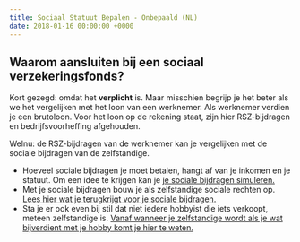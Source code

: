 ```yaml
---
title: Sociaal Statuut Bepalen - Onbepaald (NL)
date: 2018-01-16 00:00:00 +0000
---
```

## Waarom aansluiten bij een sociaal verzekeringsfonds?

Kort gezegd: omdat het **verplicht** is. Maar misschien begrijp je het beter als we het vergelijken met het loon van een werknemer. Als werknemer verdien je een brutoloon. Voor het loon op de rekening staat, zijn hier RSZ-bijdragen en bedrijfsvoorheffing afgehouden.

Welnu: de RSZ-bijdragen van de werknemer kan je vergelijken met de sociale bijdragen van de zelfstandige.

* Hoeveel sociale bijdragen je moet betalen, hangt af van je inkomen en je statuut. Om een idee te krijgen kan je [je sociale bijdragen simuleren. ](https://www.xerius.be/zelfstandigen/sociale-zekerheid/bereken-uw-sociale-bijdragen/?hsCtaTracking=f9beaccd-21dc-4934-ac85-0bd521e9a0f0%7Cfe7b7a20-cb61-4f1d-9334-9a4b13003e0b)
* Met je sociale bijdragen bouw je als zelfstandige sociale rechten op. [Lees hier wat je terugkrijgt voor je sociale bijdragen.](http://blog.xerius.be/zelfstandigen/sociale-bijdragen-wat-krijg-je-ervoor-terug )
* Sta je er ook even bij stil dat niet iedere hobbyist die iets verkoopt, meteen zelfstandige is. [Vanaf wanneer je zelfstandige wordt als je wat bijverdient met je hobby komt je hier te weten.](http://www.xerius.be/blog/bijverdienen-met-je-hobby-wanneer-ben-je-zelfstandige  )